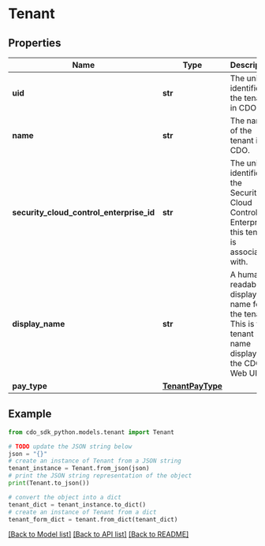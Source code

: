 # Tenant


## Properties

Name | Type | Description | Notes
------------ | ------------- | ------------- | -------------
**uid** | **str** | The unique identifier of the tenant in CDO. | [optional] 
**name** | **str** | The name of the tenant in CDO. | [optional] 
**security_cloud_control_enterprise_id** | **str** | The unique identifier of the Security Cloud Control Enterprise this tenant is associated with. | [optional] 
**display_name** | **str** | A human-readable display name for the tenant. This is the tenant name displayed in the CDO Web UI. | [optional] 
**pay_type** | [**TenantPayType**](TenantPayType.md) |  | [optional] 

## Example

```python
from cdo_sdk_python.models.tenant import Tenant

# TODO update the JSON string below
json = "{}"
# create an instance of Tenant from a JSON string
tenant_instance = Tenant.from_json(json)
# print the JSON string representation of the object
print(Tenant.to_json())

# convert the object into a dict
tenant_dict = tenant_instance.to_dict()
# create an instance of Tenant from a dict
tenant_form_dict = tenant.from_dict(tenant_dict)
```
[[Back to Model list]](../README.md#documentation-for-models) [[Back to API list]](../README.md#documentation-for-api-endpoints) [[Back to README]](../README.md)


